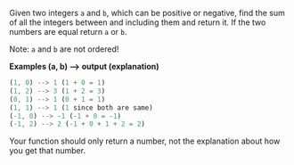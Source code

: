Given two integers ``a`` and ``b``, which can be positive or negative, find the sum of all the integers between and including them and return it. If the two numbers are equal return ``a`` or ``b``.

Note: ``a`` and ``b`` are not ordered!

**Examples (a, b) --> output (explanation)**
```javascript
(1, 0) --> 1 (1 + 0 = 1)
(1, 2) --> 3 (1 + 2 = 3)
(0, 1) --> 1 (0 + 1 = 1)
(1, 1) --> 1 (1 since both are same)
(-1, 0) --> -1 (-1 + 0 = -1)
(-1, 2) --> 2 (-1 + 0 + 1 + 2 = 2)
```
Your function should only return a number, not the explanation about how you get that number.